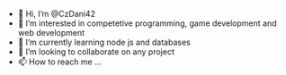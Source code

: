 - 👋 Hi, I’m @CzDani42
- 👀 I’m interested in competetive programming, game development and web development
- 🌱 I’m currently learning node js and databases
- 💞️ I’m looking to collaborate on any project
- 📫 How to reach me ...

<!---
CzDani42/CzDani42 is a ✨ special ✨ repository because its `README.md` (this file) appears on your GitHub profile.
You can click the Preview link to take a look at your changes.
--->
